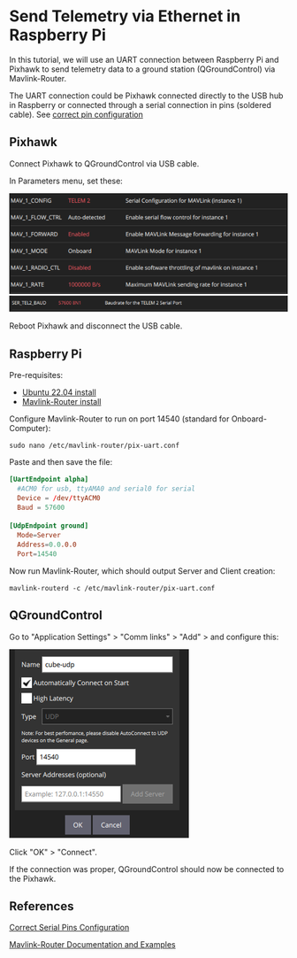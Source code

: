 # Send Telemetry via Ethernet in Raspberry Pi

In this tutorial, we will use an UART connection between Raspberry Pi and Pixhawk to send telemetry data to a ground station (QGroundControl) via Mavlink-Router.

The UART connection could be Pixhawk connected directly to the USB hub in Raspberry or connected through a serial connection in pins (soldered cable). See [correct pin configuration](https://github.com/ViniciusAbrao/px4_ros2_xrcedds/blob/master/tutorial/tutorial.md#mavlink-communication)

## Pixhawk

Connect Pixhawk to QGroundControl via USB cable.

In Parameters menu, set these:

![mavlink menu uart](assets/mavlink_menu_uart.png)
![uart baudrate](assets/uart_baudrate.png)

Reboot Pixhawk and disconnect the USB cable.

## Raspberry Pi

Pre-requisites:
- [Ubuntu 22.04 install](../raspberry_pi/OS-install.md)
- [Mavlink-Router install](https://github.com/mavlink-router/mavlink-router)

Configure Mavlink-Router to run on port 14540 (standard for Onboard-Computer):

```shell
sudo nano /etc/mavlink-router/pix-uart.conf
```

Paste and then save the file:

```conf
[UartEndpoint alpha]
  #ACM0 for usb, ttyAMA0 and serial0 for serial
  Device = /dev/ttyACM0
  Baud = 57600

[UdpEndpoint ground]
  Mode=Server
  Address=0.0.0.0
  Port=14540

```

Now run Mavlink-Router, which should output Server and Client creation:

```shell
mavlink-routerd -c /etc/mavlink-router/pix-uart.conf
```

## QGroundControl

Go to "Application Settings" > "Comm links" > "Add" > and configure this:

![qground_comm_uart](assets/qground_comm_links-uart.png)

Click "OK" > "Connect".

If the connection was proper, QGroundControl should now be connected to the Pixhawk.

## References

[Correct Serial Pins Configuration](https://github.com/ViniciusAbrao/px4_ros2_xrcedds/blob/master/tutorial/tutorial.md#mavlink-communication)

[Mavlink-Router Documentation and Examples](https://github.com/mavlink-router/mavlink-router)